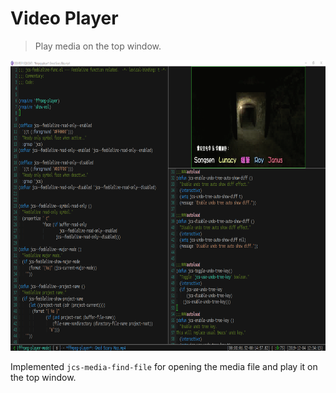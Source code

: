 # Video Player
> Play media on the top window.

<p align="center">
  <img src="./video-player.png" width="800" height="465"/>
</p>

Implemented `jcs-media-find-file` for opening the media file 
and play it on the top window.
